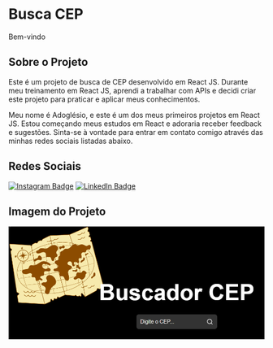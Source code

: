 # Busca CEP
Bem-vindo 

## Sobre o Projeto

Este é um projeto de busca de CEP desenvolvido em React JS. Durante meu treinamento em React JS, aprendi a trabalhar com APIs e decidi criar este projeto para praticar e aplicar meus conhecimentos.

Meu nome é Adoglésio, e este é um dos meus primeiros projetos em React JS. Estou começando meus estudos em React e adoraria receber feedback e sugestões. Sinta-se à vontade para entrar em contato comigo através das minhas redes sociais listadas abaixo.


## Redes Sociais

[![Instagram Badge](https://img.shields.io/badge/-Instagram-E4405F?style=flat-square&logo=instagram&logoColor=white)](https://www.instagram.com/adoglesiog) 
[![LinkedIn Badge](https://img.shields.io/badge/-LinkedIn-0A66C2?style=flat-square&logo=linkedin&logoColor=white)](https://www.linkedin.com/in/adogl%C3%A9siogomes/)

## Imagem do Projeto
![alt text](image.png)
